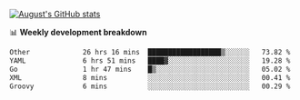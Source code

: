 
[![August's GitHub stats](https://github-readme-stats.vercel.app/api?username=zou-weidong&show_icons=true&theme=radical)](https://github.com/zou-weidong)


📊 **Weekly development breakdown**
<!--START_SECTION:waka-->

```txt
Other             26 hrs 16 mins  ██████████████████▒░░░░░░   73.82 %
YAML              6 hrs 51 mins   ████▓░░░░░░░░░░░░░░░░░░░░   19.28 %
Go                1 hr 47 mins    █▒░░░░░░░░░░░░░░░░░░░░░░░   05.02 %
XML               8 mins          ░░░░░░░░░░░░░░░░░░░░░░░░░   00.41 %
Groovy            6 mins          ░░░░░░░░░░░░░░░░░░░░░░░░░   00.29 %
```

<!--END_SECTION:waka-->
